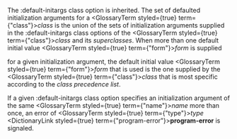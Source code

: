  



The :default-initargs class option is inherited. The set of defaulted initialization arguments for a <GlossaryTerm styled={true} term={"class"}><i>class</i></GlossaryTerm> is the union of the sets of initialization arguments supplied in the :default-initargs class options of the <GlossaryTerm styled={true} term={"class"}><i>class</i></GlossaryTerm> and its *superclasses*. When more than one default initial value <GlossaryTerm styled={true} term={"form"}><i>form</i></GlossaryTerm> is supplied 



for a given initialization argument, the default initial value <GlossaryTerm styled={true} term={"form"}><i>form</i></GlossaryTerm> that is used is the one supplied by the <GlossaryTerm styled={true} term={"class"}><i>class</i></GlossaryTerm> that is most specific according to the *class precedence list*. 



If a given :default-initargs class option specifies an initialization argument of the same <GlossaryTerm styled={true} term={"name"}><i>name</i></GlossaryTerm> more than once, an error of <GlossaryTerm styled={true} term={"type"}><i>type</i></GlossaryTerm> <DictionaryLink styled={true} term={"program-error"}><b>program-error</b></DictionaryLink> is signaled.  







